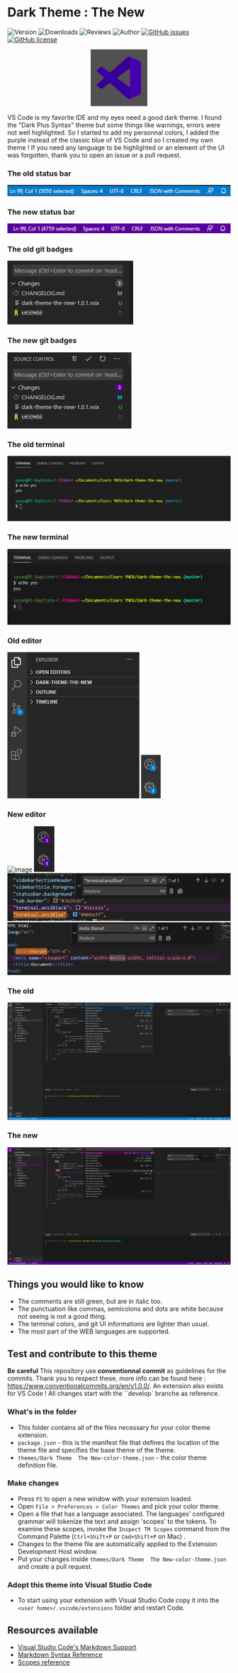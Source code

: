 # Dark Theme : The New

![Version](https://vsmarketplacebadge.apphb.com/version/BaptisteCrouzet.dark-theme-the-new.svg)
![Downloads](https://vsmarketplacebadge.apphb.com/downloads/BaptisteCrouzet.dark-theme-the-new.svg)
![Reviews](https://vsmarketplacebadge.apphb.com/rating/BaptisteCrouzet.dark-theme-the-new.svg)
![Author](https://img.shields.io/badge/Author-Baptiste%20Crouzet-red)
[![GitHub issues](https://img.shields.io/github/issues/BaptisteCrouzet/DarkTheme-The-New.svg)](https://github.com/BaptisteCrouzet/DarkTheme-The-New/issues)
[![GitHub license](https://img.shields.io/badge/license-MIT-blue.svg)](https://github.com/BaptisteCrouzet/DarkTheme-The-New/blob/master/LICENSE)
<!-- [![Installs](https://vsmarketplacebadge.apphb.com/installs-short/dunstontc.dark-plus-syntax.svg?style=flat&color=blue)](https://marketplace.visualstudio.com/items?itemName=dunstontc.dark-plus-syntax) -->

<div align="center">
    <a href="https://github.com/BaptisteCrouzet/DarkTheme-The-New/tree/master">
        <img src="https://github.com/BaptisteCrouzet/DarkTheme-The-New/blob/develop/assets/Dark-Theme-the-new@0,25x.png?raw=true" alt="logo">
    </a>
</div>

VS Code is my favorite IDE and my eyes need a good dark theme. I found the "Dark Plus Syntax" theme but some things like warnings, errors were not well highlighted. So I started to add my personnal colors, I added the purple instead of the classic blue of VS Code and so I created my own theme !
If you need any language to be highlighted or an element of the UI was forgotten, thank you to open an issue or a pull request.

### The old status bar

<img src="https://github.com/BaptisteCrouzet/DarkTheme-The-New/blob/develop/assets/statusbar-blue.png?raw=true" alt="image">

### The new status bar

<img src="https://github.com/BaptisteCrouzet/DarkTheme-The-New/blob/develop/assets/Statusbar-purple.png?raw=true" alt="image">

### The old git badges

<img src="https://github.com/BaptisteCrouzet/DarkTheme-The-New/blob/develop/assets/git-old.png?raw=true" alt="image">

### The new git badges

<img src="https://github.com/BaptisteCrouzet/DarkTheme-The-New/blob/develop/assets/git-new.png?raw=true" alt="image">

### The old terminal

<img src="https://github.com/BaptisteCrouzet/DarkTheme-The-New/blob/develop/assets/old-terminal.png?raw=true" alt="image">

### The new terminal

<img src="https://github.com/BaptisteCrouzet/DarkTheme-The-New/blob/develop/assets/new-terminal.png?raw=true" alt="image">

###  Old editor

<img src="https://github.com/BaptisteCrouzet/DarkTheme-The-New/blob/develop/assets/editors-blue.png?raw=true" alt="image">
<img src="https://github.com/BaptisteCrouzet/DarkTheme-The-New/blob/develop/assets/badges-blue.png?raw=true" alt="image">

### New editor

<img src="https://github.com/BaptisteCrouzet/DarkTheme-The-New/blob/develop/assets/editors-purple.png?raw=true" alt="image">
<img src="https://github.com/BaptisteCrouzet/DarkTheme-The-New/blob/develop/assets/badges-purple.png?raw=true" alt="image">
<img src="https://github.com/BaptisteCrouzet/DarkTheme-The-New/blob/develop/assets/new-editor.png?raw=true" alt="image">
<img src="https://github.com/BaptisteCrouzet/DarkTheme-The-New/blob/develop/assets/new-editor-2.png?raw=true" alt="image">

### The old

<img src="https://github.com/BaptisteCrouzet/DarkTheme-The-New/blob/develop/assets/the-old.png?raw=true" alt="image">

### The new

<img src="https://github.com/BaptisteCrouzet/DarkTheme-The-New/blob/develop/assets/the-new.png?raw=true" alt="image">

## Things you would like to know

* The comments are still green, but are in italic too.
* The punctuation like commas, semicolons and dots are white because not seeing is not a good thing.
* The terminal colors, and git UI informations are lighter than usual.
* The most part of the WEB languages are supported.

## Test and contribute to this theme

**Be careful** This repository use **conventionnal commit** as guidelines for the commits. Thank you to respect these, more info can be found here : https://www.conventionalcommits.org/en/v1.0.0/. An extension also exists for VS Code ! All changes start with the ``develop` branche as reference.

### What's in the folder

* This folder contains all of the files necessary for your color theme extension.
* `package.json` - this is the manifest file that defines the location of the theme file and specifies the base theme of the theme.
* `themes/Dark Theme  The New-color-theme.json` - the color theme definition file.

### Make changes

* Press `F5` to open a new window with your extension loaded.
* Open `File > Preferences > Color Themes` and pick your color theme.
* Open a file that has a language associated. The languages' configured grammar will tokenize the text and assign 'scopes' to the tokens. To examine these scopes, invoke the `Inspect TM Scopes` command from the Command Palette (`Ctrl+Shift+P` or `Cmd+Shift+P` on Mac) .
* Changes to the theme file are automatically applied to the Extension Development Host window.
* Put your changes inside `themes/Dark Theme  The New-color-theme.json` and create a pull request.

### Adopt this theme into Visual Studio Code

* To start using your extension with Visual Studio Code copy it into the `<user home>/.vscode/extensions` folder and restart Code.

## Resources available

* [Visual Studio Code's Markdown Support](http://code.visualstudio.com/docs/languages/markdown)
* [Markdown Syntax Reference](https://help.github.com/articles/markdown-basics/)
* [Scopes reference](https://code.visualstudio.com/api/extension-guides/color-theme)
